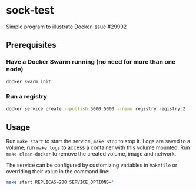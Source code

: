 # sock-test

Simple program to illustrate [Docker issue #29992](https://github.com/moby/moby/issues/29992)

## Prerequisites
### Have a Docker Swarm running (no need for more than one node)
```sh
docker swarm init
```

### Run a registry
```sh
docker service create --publish 5000:5000 --name registry registry:2
```


## Usage
 
Run `make start` to start the service, `make stop` to stop it. Logs are saved
to a volume; run `make logs` to access a container with this volume mounted.
Run `make clean-docker` to remove the created volume, image and network.

The service can be configured by customizing variables in `Makefile` or
overriding their value in the command line:
```sh
make start REPLICAS=200 SERVICE_OPTIONS='
```

